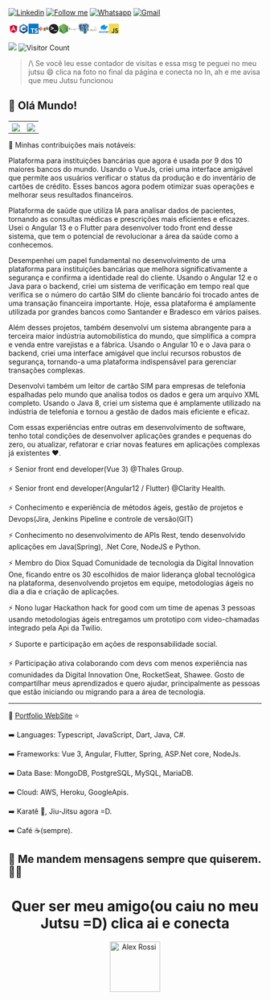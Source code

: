 [![Linkedin](https://img.shields.io/badge/-LinkedIn-blue?style=flat&logo=Linkedin&logoColor=white)](https://www.linkedin.com/in/4lex/) [<img src="https://img.shields.io/github/followers/4lexRossi?label=follow&style=social" height="22" title="Follow me" />](https://github.com/4lexRossi) [![Whatsapp](https://img.shields.io/badge/-Whatsapp-4CA143?style=flat&labelColor=4CA143&logo=whatsapp&logoColor=white)](https://api.whatsapp.com/send?phone=5519988308501&text=Olá!) [![Gmail](https://img.shields.io/badge/-Gmail-c14438?style=flat&logo=Gmail&logoColor=white)](mailto:devalexrossi@gmail.com)

<code><img height="20" src="https://raw.githubusercontent.com/github/explore/80688e429a7d4ef2fca1e82350fe8e3517d3494d/topics/angular/angular.png"></code><code><img height="20" src="https://raw.githubusercontent.com/github/explore/80688e429a7d4ef2fca1e82350fe8e3517d3494d/topics/cpp/cpp.png"></code><code><img height="20" src="https://raw.githubusercontent.com/github/explore/80688e429a7d4ef2fca1e82350fe8e3517d3494d/topics/typescript/typescript.png"></code><code><img height="20" src="https://raw.githubusercontent.com/github/explore/80688e429a7d4ef2fca1e82350fe8e3517d3494d/topics/git/git.png"></code><code><img height="20" src="https://raw.githubusercontent.com/github/explore/80688e429a7d4ef2fca1e82350fe8e3517d3494d/topics/terminal/terminal.png"></code><code><img height="20" src="https://raw.githubusercontent.com/github/explore/80688e429a7d4ef2fca1e82350fe8e3517d3494d/topics/nodejs/nodejs.png"></code><code><img height="20" src="https://raw.githubusercontent.com/github/explore/80688e429a7d4ef2fca1e82350fe8e3517d3494d/topics/mongodb/mongodb.png"></code><code><img height="20" src="https://raw.githubusercontent.com/github/explore/80688e429a7d4ef2fca1e82350fe8e3517d3494d/topics/postgresql/postgresql.png"></code><code><img height="20" src="https://raw.githubusercontent.com/github/explore/80688e429a7d4ef2fca1e82350fe8e3517d3494d/topics/mysql/mysql.png"></code><code><img height="20" src="https://raw.githubusercontent.com/github/explore/80688e429a7d4ef2fca1e82350fe8e3517d3494d/topics/docker/docker.png"></code><code><img height="20" src="https://raw.githubusercontent.com/github/explore/80688e429a7d4ef2fca1e82350fe8e3517d3494d/topics/javascript/javascript.png"></code></code>

![](http://estruyf-github.azurewebsites.net/api/VisitorHit?user=4lexRossi&repo=4lexRossi&countColorcountColor)
![Visitor Count](https://profile-counter.glitch.me/4lexRossi/count.svg)
> /\ Se você leu esse contador de visitas e essa msg te peguei no meu jutsu 😄 clica na foto no final da página e conecta no In, ah e me avisa que meu Jutsu funcionou

## 👋 Olá Mundo!
<table>
    <tr align="row">
        <td>
            <img align="center" src="https://github-readme-stats.vercel.app/api?username=4lexRossi&show_icons=true&theme=tokyonight" />
        </td>    
        <td>
            <img width="400px" align="center" src="https://github-readme-stats.vercel.app/api/top-langs/?username=4lexRossi&layout=compact&show_icons=true&theme=tokyonight" />
        </td>
    </tr>
     <!-- <tr>
        <td>
            <img width="800px" align="center" src="https://wakatime.com/share/@4lexRossi/7ee5bec5-df33-4c1c-b4bc-8768914434ff.svg" />
        </td>
       <td>
            <img width="400px" align="center" src="https://wakatime.com/share/@4lexRossi/f35fe96e-039f-4dde-a348-10ccf0fa7ed5.svg" />
        </td> 
    </tr> -->
</table>
    

🌱 Minhas contribuições mais notáveis:

Plataforma para instituições bancárias que agora é usada por 9 dos 10 maiores bancos do mundo. Usando o VueJs, criei uma interface amigável que permite aos usuários verificar o status da produção e do inventário de cartões de crédito. Esses bancos agora podem otimizar suas operações e melhorar seus resultados financeiros.

Plataforma de saúde que utiliza IA para analisar dados de pacientes, tornando as consultas médicas e prescrições mais eficientes e eficazes. Usei o Angular 13 e o Flutter para desenvolver todo front end desse sistema, que tem o potencial de revolucionar a área da saúde como a conhecemos.

Desempenhei um papel fundamental no desenvolvimento de uma plataforma para instituições bancárias que melhora significativamente a segurança e confirma a identidade real do cliente. Usando o Angular 12 e o Java para o backend, criei um sistema de verificação em tempo real que verifica se o número do cartão SIM do cliente bancário foi trocado antes de uma transação financeira importante. Hoje, essa plataforma é amplamente utilizada por grandes bancos como Santander e Bradesco em vários países.

Além desses projetos, também desenvolvi um sistema abrangente para a terceira maior indústria automobilística do mundo, que simplifica a compra e venda entre varejistas e a fábrica. Usando o Angular 10 e o Java para o backend, criei uma interface amigável que inclui recursos robustos de segurança, tornando-a uma plataforma indispensável para gerenciar transações complexas.

Desenvolvi também um leitor de cartão SIM para empresas de telefonia espalhadas pelo mundo que analisa todos os dados e gera um arquivo XML completo. Usando o Java 8, criei um sistema que é amplamente utilizado na indústria de telefonia e tornou a gestão de dados mais eficiente e eficaz.

Com essas experiências entre outras em desenvolvimento de software, tenho total condições de desenvolver aplicações grandes e pequenas do zero, ou atualizar, refatorar e criar novas features em aplicações complexas já existentes ❤️.

⚡ Senior front end developer(Vue 3) @Thales Group.

⚡ Senior front end developer(Angular12 / Flutter) @Clarity Health.

⚡ Conhecimento e experiência de métodos ágeis, gestão de projetos e Devops(Jira, Jenkins Pipeline e controle de versão(GIT)

⚡ Conhecimento no desenvolvimento de APIs Rest, tendo desenvolvido aplicações em Java(Spring), .Net Core, NodeJS e Python.

⚡ Membro do Diox Squad Comunidade de tecnologia da Digital Innovation One, ficando entre os 30 escolhidos de maior liderança global tecnológica na plataforma, desenvolvendo projetos em equipe, metodologias ágeis no dia a dia e criação de aplicações.

⚡ Nono lugar Hackathon hack for good com um time de apenas 3 pessoas usando metodologias ágeis entregamos um prototipo com video-chamadas integrado pela Api da Twilio.

⚡ Suporte e participação em ações de responsabilidade social.

⚡ Participação ativa colaborando com devs com menos experiência nas comunidades da Digital Innovation One, RocketSeat, Shawee. Gosto de compartilhar meus aprendizados e quero ajudar, principalmente as pessoas que estão iniciando ou migrando para a área de tecnologia.

---


🎯 [Portfolio WebSite](https://4lexrossi.github.io/) ⭐


➡️ Languages: Typescript, JavaScript, Dart, Java, C#.

➡️ Frameworks: Vue 3, Angular, Flutter, Spring, ASP.Net core, NodeJs.

➡️ Data Base: MongoDB, PostgreSQL, MySQL, MariaDB.

➡️ Cloud: AWS, Heroku, GoogleApis.

➡️ Karatê 🥋, Jiu-Jitsu agora =D.

➡️ Café ☕️(sempre).

💬 Me mandem mensagens sempre que quiserem.👨‍💻
---

<h1 align="center">Quer ser meu amigo(ou caiu no meu Jutsu =D) clica ai e conecta</h1>
<p align="center">
  <a href="https://www.linkedin.com/in/4lex/">
  <img src="https://avatars3.githubusercontent.com/u/62000504?s=400&u=9077ec8b32016a8accbb59dfc8e6d217b7b1b468&v=4" title="Alex Rossi" width="100" height="100"></a></p>
